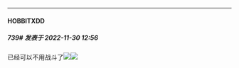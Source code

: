 

*****

####  HOBBITXDD  
##### 739#       发表于 2022-11-30 12:56

已经可以不用战斗了<img src="https://static.saraba1st.com/image/smiley/carton2017/012.png" referrerpolicy="no-referrer"><img src="https://p.sda1.dev/8/fe1c1c03a54e09ddf40ffc8460ded740/CMP_20221130125548037.jpg" referrerpolicy="no-referrer">

